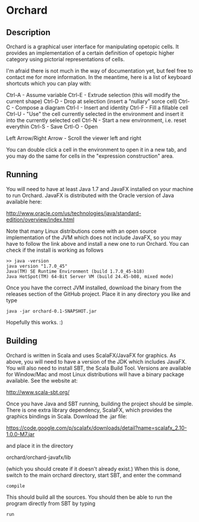 # Orchard 

## Description

Orchard is a graphical user interface for manipulating opetopic cells.  It provides
an implementation of a certain definition of opetopic higher category using pictorial
representations of cells.

I'm afraid there is not much in the way of documentation yet, but feel free to contact
me for more information.  In the meantime, here is a list of keyboard shortcuts which
you can play with:

Ctrl-A  -  Assume variable
Ctrl-E  -  Extrude selection (this will modify the current shape)
Ctrl-D  -  Drop at selection (insert a "nullary" sorce cell)
Ctrl-C  -  Compose a diagram
Ctrl-I  -  Insert and identity
Ctrl-F  -  Fill a fillable cell
Ctrl-U  -  "Use" the cell currently selected in the environment
           and insert it into the currently selected cell
Ctrl-N  -  Start a new environment, i.e. reset everythin
Ctrl-S  -  Save
Crtl-O  -  Open

Left Arrow/Right Arrow  -  Scroll the viewer left and right

You can double click a cell in the environment to open it in a new tab, and you
may do the same for cells in the "expression construction" area.

## Running

You will need to have at least Java 1.7 and JavaFX installed on your machine to run
Orchard.  JavaFX is distributed with the Oracle version of Java available here:

http://www.oracle.com/us/technologies/java/standard-edition/overview/index.html

Note that many Linux distributions come with an open source implementation of the
JVM which does not include JavaFX, so you may have to follow the link above and install
a new one to run Orchard.  You can check if the install is working as follows

```
>> java -version
java version "1.7.0_45"
Java(TM) SE Runtime Environment (build 1.7.0_45-b18)
Java HotSpot(TM) 64-Bit Server VM (build 24.45-b08, mixed mode)
```

Once you have the correct JVM installed, download the binary from the releases section
of the GitHub project.  Place it in any directory you like and type

`java -jar orchard-0.1-SNAPSHOT.jar`

Hopefully this works. :)

## Building

Orchard is written in Scala and uses ScalaFX/JavaFX for graphics.  As above, you will
need to have a version of the JDK which includes JavaFX.  You will also need to install
SBT, the Scala Build Tool.  Versions are available for Window/Mac and most Linux
distributions will have a binary package available.  See the website at:

http://www.scala-sbt.org/

Once you have Java and SBT running, building the project should be simple.  There is one
extra library dependency, ScalaFX, which provides the graphics bindings in Scala.  Download
the .jar file:

https://code.google.com/p/scalafx/downloads/detail?name=scalafx_2.10-1.0.0-M7.jar

and place it in the directory

orchard/orchard-javafx/lib

(which you should create if it doesn't already exist.)  When this is done, switch to the
main orchard directory, start SBT, and enter the command

`compile`

This should build all the sources.  You should then be able to run the program directly
from SBT by typing 

`run`













